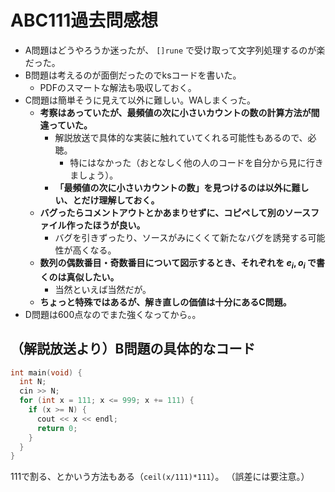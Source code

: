 # ABC111過去問感想

- A問題はどうやろうか迷ったが、 `[]rune` で受け取って文字列処理するのが楽だった。
- B問題は考えるのが面倒だったのでksコードを書いた。
  - PDFのスマートな解法も吸収しておく。
- C問題は簡単そうに見えて以外に難しい。WAしまくった。
  - **考察はあっていたが、最頻値の次に小さいカウントの数の計算方法が間違っていた。**
    - 解説放送で具体的な実装に触れていてくれる可能性もあるので、必聴。
      - 特にはなかった（おとなしく他の人のコードを自分から見に行きましょう）。
    - **「最頻値の次に小さいカウントの数」を見つけるのは以外に難しい、とだけ理解しておく。**
  - **バグったらコメントアウトとかあまりせずに、コピペして別のソースファイル作ったほうが良い。**
    - バグを引きずったり、ソースがみにくくて新たなバグを誘発する可能性が高くなる。
  - **数列の偶数番目・奇数番目について図示するとき、それぞれを $e_{i}, o_{i}$ で書くのは真似したい。**
    - 当然といえば当然だが。
  - **ちょっと特殊ではあるが、解き直しの価値は十分にあるC問題。**
- D問題は600点なのでまた強くなってから。。

## （解説放送より）B問題の具体的なコード

```cpp
int main(void) {
  int N;
  cin >> N;
  for (int x = 111; x <= 999; x += 111) {
    if (x >= N) {
      cout << x << endl;
      return 0;
    }
  }
}
```

111で割る、とかいう方法もある（`ceil(x/111)*111`）。
（誤差には要注意。）
